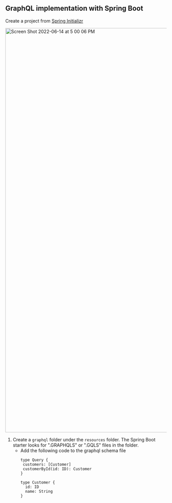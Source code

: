 ## **GraphQL** implementation with Spring Boot

  Create a project from [Spring Initializr](start.spring.io)

  <img width="1259" alt="Screen Shot 2022-06-14 at 5 00 06 PM" src="https://user-images.githubusercontent.com/20631927/173697522-70a12717-f345-4c59-af75-1a3de9417ddd.png">

1. Create a `graphql` folder under the `resources` folder. The Spring Boot
    starter looks for ".GRAPHQLS" or ".GQLS" files in the folder.
   - Add the following code to the graphql schema file
     ```
     type Query {
      customers: [Customer]
      customerById(id: ID): Customer
     }
     
     type Customer {
       id: ID
       name: String
     }
     ```
